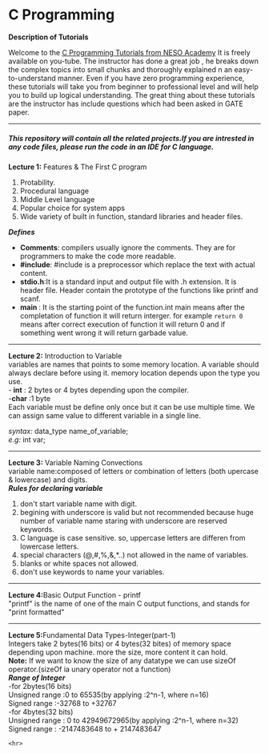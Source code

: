 # C Programming

**Description of Tutorials**<br>

Welcome to the [C Programming Tutorials from NESO Academy](https://www.youtube.com/watch?v=s0g4ty29Xgg&list=PLBlnK6fEyqRh6isJ01MBnbNpV3ZsktSyS) It is freely available on you-tube. The instructor has done a great job , he breaks down the complex topics into small chunks and thoroughly explained n an easy-to-understand manner. 
 Even if you have zero programming experience, these tutorials will take you from beginner to professional level and will help you to build up logical understanding. The great thing about these tutorials are the instructor has include questions which had been asked in GATE paper.

**************************************************************

##### This repository will contain all the related projects.If you are intrested in any code files, please run the code in an IDE for C language.

<b>Lecture 1:</b> Features & The First C program
1. Protability.
2. Procedural language
3. Middle Level language
4. Popular  choice for system apps
5. Wide variety of built in function, standard libraries and header files.<br>

  <b>*Defines*</b>
   - <b>Comments</b>: compilers usually ignore the comments. They are for programmers to make the code more readable.
   - <b>#include</b>: #include is a preprocessor which replace the text with actual content.
   - <b>stdio.h</b>:It is a standard input and output file with .h extension. It is header file. Header contain the prototype of the           functions like printf and scanf.
   - <b>main </b>: It is the starting point of the function.int main means after the completation of function it will return interger. for example `return 0` means after correct execution of function it will return 0 and if something went wrong it will return garbade value.
   <hr>

<b>Lecture 2:</b> Introduction to Variable<br>
 variables are names that points to some memory location. A variable should always declare before using it. memory location depends upon the type you use.<br>
      -<b> int</b> : 2 bytes or 4 bytes depending upon the compiler.<br>
      -<b>char</b> :1 byte<br>
Each variable must be define only once but it can be use multiple time. We can assign same value to different variable in a single line.<br>

   *syntax:* data_type name_of_variable;<br>
   *e.g:*     int var;
<hr>

<b>Lecture 3:</b> Variable Naming Convections<br>
   variable name:composed of letters or combination of letters (both upercase & lowercase) and digits. <br>
<b>*Rules for declaring variable* </b><br>
1. don't start variable name with digit.
2. begining with underscore is valid but not recommended because huge number of variable name staring with underscore are reserved keywords.
3. C language is case sensitive. so, uppercase letters are differen from lowercase letters.
4. special characters (@,#,%,&,*..) not allowed in the name of variables.
5. blanks or white spaces not allowed.
6. don't use keywords to name your variables.
<hr>

<b>Lecture 4:</b>Basic Output Function - printf<br>
    "printf" is the name of one of the main C output functions, and stands for "print formatted"

<hr>

<b>Lecture 5:</b>Fundamental Data Types-Integer(part-1)<br>
         Integers take 2 bytes(16 bits) or 4 bytes(32 bites) of memory space depending upon machine. more the size, more content it can hold.<br>
    <b>Note:</b> If we want to know the size of any datatype we can use sizeOf operator.(sizeOf ia unary operator not a function)<br>
    <b>*Range of Integer*</b><br>
     -for 2bytes(16 bits)<br>
    Unsigned range :0 to 65535(by applying :2^n-1, where n=16)<br>
    Signed  range :-32768 to +32767<br>
      -for 4bytes(32 bits)<br>
    Unsigned range : 0 to 42949672965(by applying :2^n-1, where n=32)<br>
    Signed   range : -2147483648 to + 2147483647
    
    <hr>
